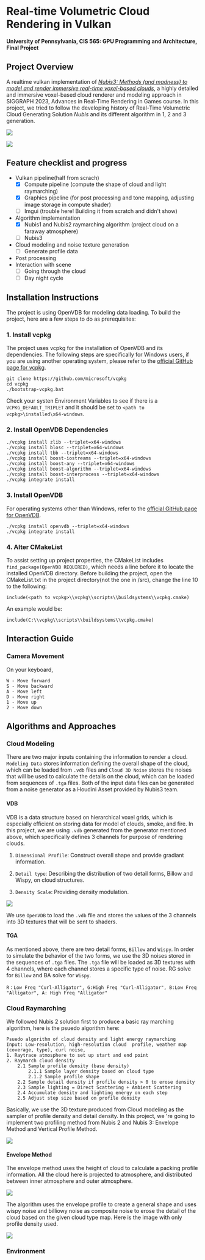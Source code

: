 Real-time Volumetric Cloud Rendering in Vulkan
==================================

**University of Pennsylvania, CIS 565: GPU Programming and Architecture, Final Project**

## Project Overview

A realtime vulkan implementation of [*Nubis3: Methods (and madness) to model and render immersive real-time voxel-based clouds*](https://advances.realtimerendering.com/s2023/Nubis%20Cubed%20(Advances%202023).pdf), a highly detailed and immersive voxel-based cloud renderer and modeling approach in SIGGRAPH 2023, Advances in Real-Time Rendering in Games course. In this project, we tried to follow the developing history of Real-Time Volumetric Cloud Generating Solution *Nubis* and its different algorithm in 1, 2 and 3 generation. 

![](img/cloud_short.gif)

![](img/cloud_day_night.gif)

## Feature checklist and progress
- Vulkan pipeline(half from scrach)
    - [x] Compute pipeline (compute the shape of cloud and light raymarching)
    - [x] Graphics pipeline (for post processing and tone mapping, adjusting image storage in compute shader)
    - [ ] Imgui (trouble here! Building it from scratch and didn't show)
- Algorithm implementation
    - [x] Nubis1 and Nubis2 raymarching algorithm (project cloud on a faraway atmosphere)
    - [ ] Nubis3
- Cloud modeling and noise texture generation
    - [ ] Generate profile data
- Post processing
- Interaction with scene
    - [ ] Going through the cloud
    - [ ] Day night cycle

## Installation Instructions

The project is using OpenVDB for modeling data loading. To build the project, here are a few steps to do as prerequisites:

### 1. Install vcpkg

The project uses vcpkg for the installation of OpenVDB and its dependencies. The following steps are specifically for Windows users, if you are using another operating system, please refer to the  [official GitHub page for vcpkg](https://github.com/microsoft/vcpkg).

```
git clone https://github.com/microsoft/vcpkg
cd vcpkg
./bootstrap-vcpkg.bat
```
Check your systen Environment Variables to see if there is a `VCPKG_DEFAULT_TRIPLET` and it should be set to `<path to vcpkg>\installed\x64-windows`.

### 2. Install OpenVDB Dependencies

```
./vcpkg install zlib --triplet=x64-windows
./vcpkg install blosc --triplet=x64-windows
./vcpkg install tbb --triplet=x64-windows
./vcpkg install boost-iostreams --triplet=x64-windows
./vcpkg install boost-any --triplet=x64-windows
./vcpkg install boost-algorithm --triplet=x64-windows
./vcpkg install boost-interprocess --triplet=x64-windows
./vcpkg integrate install
```

### 3. Install OpenVDB

For operating systems other than Windows, refer to the [official GitHub page for OpenVDB](https://github.com/AcademySoftwareFoundation/openvdb).

```
./vcpkg install openvdb --triplet=x64-windows
./vcpkg integrate install
```

### 4. Alter CMakeList

To assist setting up project properties, the CMakeList includes `find_package(OpenVDB REQUIRED)`, which needs a line before it to locate the installed OpenVDB directory. Before building the project, open the CMakeList.txt in the project directory(not the one in /src), change the line 10 to the following:

```
include(<path to vcpkg>\\vcpkg\\scripts\\buildsystems\\vcpkg.cmake)
```
An example would be:
```
include(C:\\vcpkg\\scripts\\buildsystems\\vcpkg.cmake)
```
## Interaction Guide
### Camera Movement
On your keyboard,

```
W - Move forward
S - Move backward
A - Move left
D - Move right
1 - Move up
2 - Move down
```
## Algorithms and Approaches
### Cloud Modeling
There are two major inputs containing the information to render a cloud. `Modeling Data` stores information defining the overall shape of the cloud, which can be loaded from `.vdb` files and `Cloud 3D Noise` stores the noises that will be used to calculate the details on the cloud, which can be loaded from sequences of `.tga` files. Both of the input data files can be generated from a noise generator as a Houdini Asset provided by Nubis3 team.

#### VDB

VDB is a data structure based on hierarchical voxel grids, which is especially efficient on storing data for model of clouds, smoke, and fire. In this project, we are using `.vdb` generated from the generator mentioned above, which specifically defines 3 channels for purpose of rendering clouds. 

1. `Dimensional Profile`: Construct overall shape and provide gradiant information. 

2. `Detail type`: Describing the distribution of two detail forms, Billow and Wispy, on cloud structures. 

3. `Density Scale`: Providing density modulation.

![](img/readmeref1.png)

We use `OpenVDB` to load the `.vdb` file and stores the values of the 3 channels into 3D textures that will be sent to shaders.

#### TGA

As mentioned above, there are two detail forms, `Billow` and `Wispy`. In order to simulate the behavior of the two forms, we use the 3D noises stored in the sequences of `.tga` files. The `.tga` file will be loaded as 3D textures with 4 channels, where each channel stores a specific type of noise. RG solve for `Billow` and BA solve for `Wispy`.

```
R：Low Freq "Curl-Alligator", G:High Freq "Curl-Alligator", B:Low Freq "Alligator", A: High Freq "Alligator"
```

### Cloud Raymarching
We followed Nubis 2 solution first to produce a basic ray marching algorithm, here is the psuedo algorithm here:
```
Psuedo algorithm of cloud density and light energy raymarching
Input: Low-resolution, high-resolution cloud  profile, weather map (coverage, type), curl noise,
1. Raytrace atmosphere to set up start and end point
2. Raymarch cloud density
    2.1 Sample profile density (base density)
        2.1.1 Sample layer density based on cloud type
        2.1.2 Sample profile shape
    2.2 Sample detail density if profile density > 0 to erose density
    2.3 Sample lighting = Direct Scattering + Ambient Scattering 
    2.4 Accumulate density and lighting energy on each step
    2.5 Adjust step size based on profile density
```

Basically, we use the 3D texture produced from Cloud modeling as the sampler of profile density and detail density. In this project, we 're going to implement two profiling method from Nubis 2 and Nubis 3: Envelope Method and Vertical Profile Method. 

![](img/profile.png)

#### Envelope Method
The envelope method uses the height of cloud to calculate a packing profile information. All the cloud here is projected to atmosphere, and distributed between inner atmosphere and outer atmosphere. 

![](img/envelope.png)

The algorithm uses the envelope profile to create a general shape and uses wispy noise and billiowy noise as composite noise to erose the detail of the cloud based on the given cloud type map. Here is the image with only profile density used.

![](img/profile_sample.png)

### Environment
